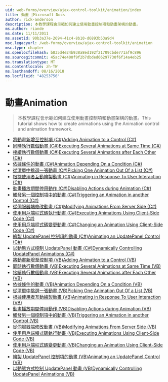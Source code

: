 ```yaml
---
uid: web-forms/overview/ajax-control-toolkit/animation/index
title: 動畫 |Microsoft Docs
author: rick-anderson
description: 本教學課程會示範如何建立使用動畫控制項和動畫架構的動畫。
ms.author: riande
ms.date: 11/11/2011
ms.assetid: 90b3a37e-2694-41c4-8b10-d6893b53a9d4
msc.legacyurl: /web-forms/overview/ajax-control-toolkit/animation
msc.type: chapter
ms.openlocfilehash: b835d4e24b938a8ed192f21709cbde771af9c896
ms.sourcegitcommit: 45ac74e400f9f2b7dbded66297730f6f14a4eb25
ms.translationtype: MT
ms.contentlocale: zh-TW
ms.lasthandoff: 08/16/2018
ms.locfileid: "48253756"
---
```

<a name="animation"></a><span data-ttu-id="3cfc2-103">動畫</span><span class="sxs-lookup"><span data-stu-id="3cfc2-103">Animation</span></span>
====================
> <span data-ttu-id="3cfc2-104">本教學課程會示範如何建立使用動畫控制項和動畫架構的動畫。</span><span class="sxs-lookup"><span data-stu-id="3cfc2-104">This tutorial shows how to create animations using the Animation control and animation framework.</span></span>


- [<span data-ttu-id="3cfc2-105">將動畫新增至控制項 (C#)</span><span class="sxs-lookup"><span data-stu-id="3cfc2-105">Adding Animation to a Control (C#)</span></span>](adding-animation-to-a-control-cs.md)
- [<span data-ttu-id="3cfc2-106">同時執行數個動畫 (C#)</span><span class="sxs-lookup"><span data-stu-id="3cfc2-106">Executing Several Animations at Same Time (C#)</span></span>](executing-several-animations-at-the-same-time-cs.md)
- [<span data-ttu-id="3cfc2-107">接續執行數個動畫 (C#)</span><span class="sxs-lookup"><span data-stu-id="3cfc2-107">Executing Several Animations after Each Other (C#)</span></span>](executing-several-animations-after-each-other-cs.md)
- [<span data-ttu-id="3cfc2-108">依據條件的動畫 (C#)</span><span class="sxs-lookup"><span data-stu-id="3cfc2-108">Animation Depending On a Condition (C#)</span></span>](animation-depending-on-a-condition-cs.md)
- [<span data-ttu-id="3cfc2-109">從清單中挑選一張動畫 (C#)</span><span class="sxs-lookup"><span data-stu-id="3cfc2-109">Picking One Animation Out Of a List (C#)</span></span>](picking-one-animation-out-of-a-list-cs.md)
- [<span data-ttu-id="3cfc2-110">根據使用者互動繪製動畫 (C#)</span><span class="sxs-lookup"><span data-stu-id="3cfc2-110">Animating in Response To User Interaction (C#)</span></span>](animating-in-response-to-user-interaction-cs.md)
- [<span data-ttu-id="3cfc2-111">動畫播放期間停用動作 (C#)</span><span class="sxs-lookup"><span data-stu-id="3cfc2-111">Disabling Actions during Animation (C#)</span></span>](disabling-actions-during-animation-cs.md)
- [<span data-ttu-id="3cfc2-112">觸發另一個控制項中的動畫 (C#)</span><span class="sxs-lookup"><span data-stu-id="3cfc2-112">Triggering an Animation in another Control (C#)</span></span>](triggering-an-animation-in-another-control-cs.md)
- [<span data-ttu-id="3cfc2-113">從伺服器端修改動畫 (C#)</span><span class="sxs-lookup"><span data-stu-id="3cfc2-113">Modifying Animations From Server Side (C#)</span></span>](modifying-animations-from-the-server-side-cs.md)
- [<span data-ttu-id="3cfc2-114">使用用戶端程式碼執行動畫 (C#)</span><span class="sxs-lookup"><span data-stu-id="3cfc2-114">Executing Animations Using Client-Side Code (C#)</span></span>](executing-animations-using-client-side-code-cs.md)
- [<span data-ttu-id="3cfc2-115">使用用戶端程式碼變更動畫 (C#)</span><span class="sxs-lookup"><span data-stu-id="3cfc2-115">Changing an Animation Using Client-Side Code (C#)</span></span>](changing-an-animation-using-client-side-code-cs.md)
- [<span data-ttu-id="3cfc2-116">繪製 UpdatePanel 控制項的動畫 (C#)</span><span class="sxs-lookup"><span data-stu-id="3cfc2-116">Animating an UpdatePanel Control (C#)</span></span>](animating-an-updatepanel-control-cs.md)
- [<span data-ttu-id="3cfc2-117">以動態方式控制 UpdatePanel 動畫 (C#)</span><span class="sxs-lookup"><span data-stu-id="3cfc2-117">Dynamically Controlling UpdatePanel Animations (C#)</span></span>](dynamically-controlling-updatepanel-animations-cs.md)
- [<span data-ttu-id="3cfc2-118">將動畫新增至控制項 (VB)</span><span class="sxs-lookup"><span data-stu-id="3cfc2-118">Adding Animation to a Control (VB)</span></span>](adding-animation-to-a-control-vb.md)
- [<span data-ttu-id="3cfc2-119">同時執行數個動畫 (VB)</span><span class="sxs-lookup"><span data-stu-id="3cfc2-119">Executing Several Animations at Same Time (VB)</span></span>](executing-several-animations-at-the-same-time-vb.md)
- [<span data-ttu-id="3cfc2-120">接續執行數個動畫 (VB)</span><span class="sxs-lookup"><span data-stu-id="3cfc2-120">Executing Several Animations after Each Other (VB)</span></span>](executing-several-animations-after-each-other-vb.md)
- [<span data-ttu-id="3cfc2-121">依據條件的動畫 (VB)</span><span class="sxs-lookup"><span data-stu-id="3cfc2-121">Animation Depending On a Condition (VB)</span></span>](animation-depending-on-a-condition-vb.md)
- [<span data-ttu-id="3cfc2-122">從清單中挑選一張動畫 (VB)</span><span class="sxs-lookup"><span data-stu-id="3cfc2-122">Picking One Animation Out Of a List (VB)</span></span>](picking-one-animation-out-of-a-list-vb.md)
- [<span data-ttu-id="3cfc2-123">根據使用者互動繪製動畫 (VB)</span><span class="sxs-lookup"><span data-stu-id="3cfc2-123">Animating in Response To User Interaction (VB)</span></span>](animating-in-response-to-user-interaction-vb.md)
- [<span data-ttu-id="3cfc2-124">動畫播放期間停用動作 (VB)</span><span class="sxs-lookup"><span data-stu-id="3cfc2-124">Disabling Actions during Animation (VB)</span></span>](disabling-actions-during-animation-vb.md)
- [<span data-ttu-id="3cfc2-125">觸發另一個控制項中的動畫 (VB)</span><span class="sxs-lookup"><span data-stu-id="3cfc2-125">Triggering an Animation in another Control (VB)</span></span>](triggering-an-animation-in-another-control-vb.md)
- [<span data-ttu-id="3cfc2-126">從伺服器端修改動畫 (VB)</span><span class="sxs-lookup"><span data-stu-id="3cfc2-126">Modifying Animations From Server Side (VB)</span></span>](modifying-animations-from-the-server-side-vb.md)
- [<span data-ttu-id="3cfc2-127">使用用戶端程式碼執行動畫 (VB)</span><span class="sxs-lookup"><span data-stu-id="3cfc2-127">Executing Animations Using Client-Side Code (VB)</span></span>](executing-animations-using-client-side-code-vb.md)
- [<span data-ttu-id="3cfc2-128">使用用戶端程式碼變更動畫 (VB)</span><span class="sxs-lookup"><span data-stu-id="3cfc2-128">Changing an Animation Using Client-Side Code (VB)</span></span>](changing-an-animation-using-client-side-code-vb.md)
- [<span data-ttu-id="3cfc2-129">繪製 UpdatePanel 控制項的動畫 (VB)</span><span class="sxs-lookup"><span data-stu-id="3cfc2-129">Animating an UpdatePanel Control (VB)</span></span>](animating-an-updatepanel-control-vb.md)
- [<span data-ttu-id="3cfc2-130">以動態方式控制 UpdatePanel 動畫 (VB)</span><span class="sxs-lookup"><span data-stu-id="3cfc2-130">Dynamically Controlling UpdatePanel Animations (VB)</span></span>](dynamically-controlling-updatepanel-animations-vb.md)
